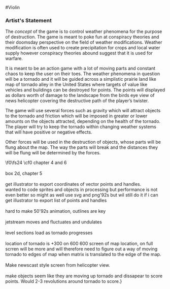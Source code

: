 #Violin

### Artist's Statement 
The _concept_ of the game is to control weather phenomena for the purpose of destruction. The game is meant to poke fun at conspiracy theories and their doomsday perspective on the field of weather modifications. Weather modification is often used to create precipitation for crops and local water supply however conspiracy theories abound suggest that it is used for warfare. 

It is meant to be an action game with a lot of moving parts and constant chaos to keep the user on their toes. The weather phenomena in question will be a tornado and it will be guided across a simplistic prairie land like map of tornado alley in the United States where targets of value like vehicles and buildings can be destroyed for points. The points will displayed as dollars worth of damage to the landscape from the birds eye view of news helicopter covering the destructive path of the player’s twister. 

The game will use several forces such as gravity which will attract objects to the tornado and friction which will be imposed in greater or lower amounts on the objects attracted, depending on the health of the tornado. The player will try to keep the tornado within changing weather systems that will have positive or negative effects. 

Other forces will be used in the destruction of objects, whose parts will be flung about the map. The way the parts will break and the distances they will be flung will be determined by the forces.













\f0\fs24 \cf0 chapter 4 and 6\
\
box 2d, chapter 5\
\
get illustrator to export coordinates of vector points and handles.\
wanted to code sprites and objects in processing but performance is not even better so might as well use svg and png\'92s but wil still do it if i can get illustrator to export list of points and handles\
\
hard to make 50\'92s animation, outlines are key\
\
jetstream moves and fluctuates and undulates\
\
level sections load as tornado progresses\
\
location of tornado is +300 on 600 600 screen of map location, on full scrren will be more and will therefore need to figure out a way of moving tornado to edges of map when matrix is translated to the edge of the map.\
\
Make newscast style screen from helicopter view.  \
\
make objects seem like they are moving up tornado and dissapear to score points. Would 2-3 revolutions around tornado to score.}
